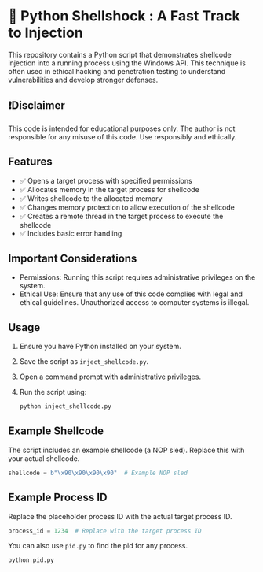 # 🐍 Python Shellshock : A Fast Track to Injection

This repository contains a Python script that demonstrates shellcode injection into a running process using the Windows API. This technique is often used in ethical hacking and penetration testing to understand vulnerabilities and develop stronger defenses.


## ❗Disclaimer

This code is intended for educational purposes only. The author is not responsible for any misuse of this code. Use responsibly and ethically.

## Features

- ✅ Opens a target process with specified permissions
- ✅ Allocates memory in the target process for shellcode
- ✅ Writes shellcode to the allocated memory
- ✅ Changes memory protection to allow execution of the shellcode
- ✅ Creates a remote thread in the target process to execute the shellcode
- ✅ Includes basic error handling

## Important Considerations

- Permissions: Running this script requires administrative privileges on the system.
- Ethical Use: Ensure that any use of this code complies with legal and ethical guidelines. Unauthorized access to computer systems is illegal.

## Usage

1. Ensure you have Python installed on your system.
2. Save the script as `inject_shellcode.py`.
3. Open a command prompt with administrative privileges.
4. Run the script using:

    ```sh
    python inject_shellcode.py
    ```

## Example Shellcode

The script includes an example shellcode (a NOP sled). Replace this with your actual shellcode.

```python
shellcode = b"\x90\x90\x90\x90"  # Example NOP sled
```

## Example Process ID

Replace the placeholder process ID with the actual target process ID.

```python
process_id = 1234  # Replace with the target process ID
```

You can also use `pid.py` to find the pid for any process.
```python
python pid.py
```

